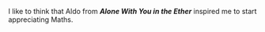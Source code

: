 I like to think that Aldo from **_Alone With You in the Ether_** inspired me to start appreciating Maths.
